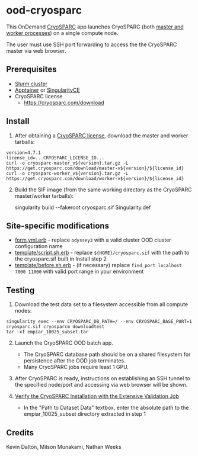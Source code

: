 # ood-cryosparc
This OnDemand [CryoSPARC](https://cryosparc.com/) app launches CryoSPARC (both [master and worker processes](https://guide.cryosparc.com/setup-configuration-and-management/hardware-and-system-requirements#master-worker-pattern)) on a single compute node.

The user must use SSH port forwarding to access the the CryoSPARC master via web browser.

## Prerequisites

* [Slurm cluster](https://osc.github.io/ood-documentation/latest/installation/resource-manager/slurm.html)
* [Apptainer](https://apptainer.org/) or [SingularityCE](https://sylabs.io/singularity/)
* CryoSPARC license
  - https://cryosparc.com/download

## Install

1. After obtaining a [CryoSPARC license](https://cryosparc.com/download), download the master and worker tarballs:
```
version=4.7.1
license_id=...CRYOSPARC_LICENSE_ID...
curl -o cryosparc-master_v${version}.tar.gz -L https://get.cryosparc.com/download/master-v${version}/${license_id} 
curl -o cryosparc-worker_v${version}.tar.gz -L https://get.cryosparc.com/download/worker-v${version}/${license_id} 
```
2. Build the SIF image (from the same working directory as the CryoSPARC master/worker tarballs):

    singularity build --fakeroot cryosparc.sif Singularity.def

## Site-specific modifications

* [form.yml.erb](form.yml.erb) - replace `odyssey3` with a valid cluster OOD cluster configuration name
* [template/script.sh.erb](template/script.sh.erb) - replace `${HOME}/cryosparc.sif` with the path to the cryosparc.sif built in Install step 2
* [template/before.sh.erb](template/before.sh.erb) - (if necessary) replace `find_port localhost 7000 11000` with valid port range in your environment


## Testing

1. Download the test data set to a filesystem accessible from all compute nodes:
```
singularity exec --env CRYOSPARC_DB_PATH=/ --env CRYOSPARC_BASE_PORT=1 cryosparc.sif cryosparcm downloadtest
tar -xf empiar_10025_subset.tar
```
2. Launch the CryoSPARC OOD batch app.
    * The CryoSPARC database path should be on a shared filesystem for persistence after the OOD job terminates.
    * Many CryoSPARC jobs require least 1 GPU.

3. After CryoSPARC is ready, instructions on establishing an SSH tunnel to the specified node/port and accessing via web browser will be shown.

4. [Verify the CryoSPARC Installation with the Extensive Validation Job](https://guide.cryosparc.com/setup-configuration-and-management/software-system-guides/tutorial-verify-cryosparc-installation-with-the-extensive-workflow-sysadmin-guide)
   - In the "Path to Dataset Data" textbox, enter the absolute path to the empiar_10025_subset directory extracted in step 1

## Credits

Kevin Dalton, Milson Munakami, Nathan Weeks
